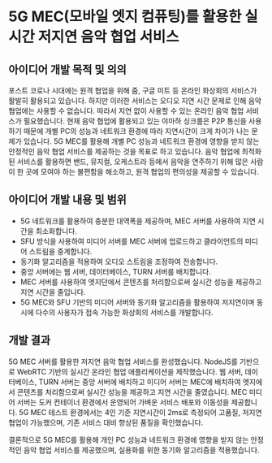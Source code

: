 # 5G MEC(모바일 엣지 컴퓨팅)를 활용한 실시간 저지연 음악 협업 서비스

## 아이디어 개발 목적 및 의의
포스트 코로나 시대에는 원격 협업을 위해 줌, 구글 미트 등 온라인 화상회의 서비스가 활발히 활용되고 있습니다. 하지만 이러한 서비스는 오디오 지연 시간 문제로 인해 음악 협업에는 사용할 수 없습니다. 따라서 지연 없이 사용할 수 있는 온라인 음악 협업 서비스가 필요했습니다.
현재 음악 협업에 활용되고 있는 야마하 싱크룸은 P2P 통신을 사용하기 때문에 개별 PC의 성능과 네트워크 환경에 따라 지연시간이 크게 차이가 나는 문제가 있습니다.
5G MEC를 활용해 개별 PC 성능과 네트워크 환경에 영향을 받지 않는 안정적인 음악 협업 서비스를 제공하는 것을 목표로 하고 있습니다.
음악 협업에 최적화된 서비스를 활용하면 밴드, 뮤지컬, 오케스트라 등에서 음악을 연주하기 위해 많은 사람이 한 곳에 모여야 하는 불편함을 해소하고, 원격 협업의 편의성을 제공할 수 있습니다.

## 아이디어 개발 내용 및 범위
- 5G 네트워크를 활용하여 충분한 대역폭을 제공하며, MEC 서버를 사용하여 지연 시간을 최소화합니다.
- SFU 방식을 사용하여 미디어 서버를 MEC 서버에 업로드하고 클라이언트의 미디어 스트림을 중계합니다.
- 동기화 알고리즘을 적용하여 오디오 스트림을 조정하여 전송합니다.
- 중앙 서버에는 웹 서버, 데이터베이스, TURN 서버를 배치합니다.
- MEC 서버를 사용하여 엣지단에서 콘텐츠를 처리함으로써 실시간 성능을 제공하고 지연 시간을 줄입니다.
- 5G MEC와 SFU 기반의 미디어 서버와 동기화 알고리즘을 활용하여 저지연이며 동시에 다수의 사용자가 접속 가능한 화상회의 서비스를 개발합니다.
## 개발 결과
5G MEC 서버를 활용한 저지연 음악 협업 서비스를 완성했습니다. 
NodeJS를 기반으로 WebRTC 기반의 실시간 온라인 협업 애플리케이션을 제작했습니다. 
웹 서버, 데이터베이스, TURN 서버는 중앙 서버에 배치하고 미디어 서버는 MEC에 배치하여 엣지에서 콘텐츠를 처리함으로써 실시간 성능을 제공하고 지연 시간을 줄였습니다.
MEC 미디어 서버는 도커 컨테이너 환경에서 운영되어 가벼운 서비스 배포와 이동성을 제공합니다.
5G MEC 테스트 환경에서는 4인 기준 지연시간이 2ms로 측정되어 고품질, 저지연 협업이 가능했으며, 기존 서비스 대비 향상된 품질을 확인했습니다.

결론적으로 5G MEC를 활용해 개인 PC 성능과 네트워크 환경에 영향을 받지 않는 안정적인 음악 협업 서비스를 제공했으며, 실용화를 위한 동기화 알고리즘을 적용했습니다.
